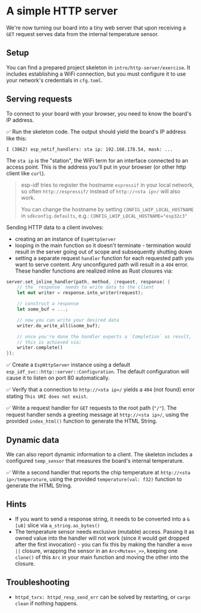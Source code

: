 # A simple HTTP server

We're now turning our board into a tiny web server that upon receiving a `GET` request serves data from the internal temperature sensor. 

## Setup

You can find a prepared project skeleton in `intro/http-server/exercise`. It includes establishing a WiFi connection, but you must configure it to use your network's credentials in `cfg.toml`.

## Serving requests

To connect to your board with your browser, you need to know the board's IP address. 


✅ Run the skeleton code. The output should yield the board's IP address like this:

```console
I (3862) esp_netif_handlers: sta ip: 192.168.178.54, mask: ...
```

The `sta ip` is the "station", the WiFi term for an interface connected to an access point. This is the address you'll put in your browser (or other http client like `curl`).

> esp-idf tries to register the hostname `espressif` in your local network, so often `http://espressif/` instead of `http://<sta ip>/` will also work.
>
> You can change the hostname by setting `CONFIG_LWIP_LOCAL_HOSTNAME` in `sdkconfig.defaults`, e.g.: `CONFIG_LWIP_LOCAL_HOSTNAME="esp32c3"`

Sending HTTP data to a client involves:
- creating an an instance of `EspHttpServer`
- looping in the main function so it doesn't terminate - termination would result in the server going out of scope and subsequently shutting down
- setting a separate request `handler` function for each requested path you want to serve content. Any unconfigured path will result in a `404` error. These handler functions are realized inline as Rust closures via:

```rust
server.set_inline_handler(path, method, |request, response| {
    // the `response` needs to write data to the client
    let mut writer = response.into_writer(request);

    // construct a response
    let some_buf = ...;

    // now you can write your desired data
    writer.do_write_all(&some_buf);

    // once you're done the handler expects a `Completion` as result,
    // this is achieved via:
    writer.complete()
});

```
 

✅ Create a `EspHttpServer` instance using a default `esp_idf_svc::http::server::Configuration`. The default configuration will cause it to listen on port 80 automatically. 

✅ Verify that a connection to `http://<sta ip>/` yields a `404` (not found) error stating `This URI does not exist`.

✅ Write a request handler for `GET` requests to the root path (`"/"`). The request handler sends a greeting message at `http://<sta ip>/`, using the provided `index_html()` function to generate the HTML String.

## Dynamic data

We can also report dynamic information to a client. The skeleton includes a configured `temp_sensor` that measures the board's internal temperature. 

✅ Write a second handler that reports the chip temperature at `http://<sta ip>/temperature`, using the provided `temperature(val: f32)` function to generate the HTML String.
## Hints
- If you want to send a response string, it needs to be converted into a `&[u8]` slice via `a_string.as_bytes()`
- The temperature sensor needs exclusive (mutable) access. Passing it as owned value into the handler will not work (since it would get dropped after the first invocation) - you can fix this by making the handler a `move ||` closure, wrapping the sensor in an `Arc<Mutex<_>>`, keeping one `clone()` of this `Arc` in your main function and moving the other into the closure.

## Troubleshooting

- `httpd_txrx: httpd_resp_send_err` can be solved by restarting, or `cargo clean` if nothing happens.
